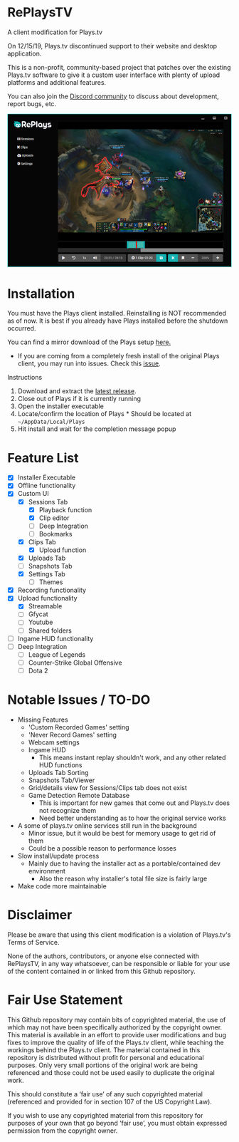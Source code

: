 # RePlaysTV
A client modification for Plays.tv

On 12/15/19, Plays.tv discontinued support to their website and desktop application.

This is a non-profit, community-based project that patches over the existing Plays.tv software to give it a custom user interface with plenty of upload platforms and additional features.

You can also join the [Discord community](https://discordapp.com/invite/Qj2BmZX) to discuss about development, report bugs, etc.

![Preview](/resources/preview.png)

# Installation
You must have the Plays client installed. Reinstalling is NOT recommended as of now. It is best if you already have Plays installed before the shutdown occurred.

You can find a mirror download of the Plays setup [here.](https://drive.google.com/open?id=1YlQ-EU6wW8XvGUznIBrSqTvlzBv-6tkQ)
  * If you are coming from a completely fresh install of the original Plays client, you may run into issues. Check this [issue](https://github.com/lulzsun/RePlaysTV/issues/3).

Instructions
  1. Download and extract the [latest release](https://github.com/lulzsun/RePlaysTV/releases).
  2. Close out of Plays if it is currently running
  3. Open the installer executable 
  4. Locate/confirm the location of Plays
    * Should be located at `~/AppData/Local/Plays`
  5. Hit install and wait for the completion message popup

# Feature List
  * [x] Installer Executable
  * [x] Offline functionality
  * [x] Custom UI
	* [x] Sessions Tab
	  * [x] Playback function
	  * [x] Clip editor
	  * [ ] Deep Integration
	  * [ ] Bookmarks
	* [x] Clips Tab
	  * [x] Upload function
	* [x] Uploads Tab
	* [ ] Snapshots Tab
	* [x] Settings Tab
	  * [ ] Themes
  * [x] Recording functionality
  * [x] Upload functionality
    * [x] Streamable
	* [ ] Gfycat
    * [ ] Youtube
	* [ ] Shared folders
  * [ ] Ingame HUD functionality
  * [ ] Deep Integration
    * [ ] League of Legends
    * [ ] Counter-Strike Global Offensive
    * [ ] Dota 2

# Notable Issues / TO-DO
  * Missing Features
	* 'Custom Recorded Games' setting
	* 'Never Record Games' setting
	* Webcam settings
	* Ingame HUD
	  * This means instant replay shouldn't work, and any other related HUD functions
	* Uploads Tab Sorting
	* Snapshots Tab/Viewer
	* Grid/details view for Sessions/Clips tab does not exist
	* Game Detection Remote Database
	  * This is important for new games that come out and Plays.tv does not recognize them
	  * Need better understanding as to how the original service works
  * A some of plays.tv online services still run in the background
    * Minor issue, but it would be best for memory usage to get rid of them
	* Could be a possible reason to performance losses
  * Slow install/update process
	* Mainly due to having the installer act as a portable/contained dev environment
	  * Also the reason why installer's total file size is fairly large
  * Make code more maintainable

# Disclaimer
Please be aware that using this client modification is a violation of Plays.tv's Terms of Service. 

None of the authors, contributors, or anyone else connected with RePlaysTV, in any way whatsoever, can be responsible or liable for your use of the content contained in or linked from this Github repository.

# Fair Use Statement
This Github repository may contain bits of copyrighted material, the use of which may not have been specifically authorized by the copyright owner. This material is available in an effort to provide user modifications and bug fixes to improve the quality of life of the Plays.tv client, while teaching the workings behind the Plays.tv client. The material contained in this repository is distributed without profit for personal and educational purposes. Only very small portions of the original work are being referenced and those could not be used easily to duplicate the original work.

This should constitute a ‘fair use’ of any such copyrighted material (referenced and provided for in section 107 of the US Copyright Law).

If you wish to use any copyrighted material from this repository for purposes of your own that go beyond ‘fair use’, you must obtain expressed permission from the copyright owner.
